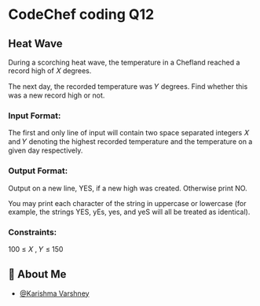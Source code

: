 
# CodeChef coding Q12

## Heat Wave

During a scorching heat wave, the temperature in a Chefland reached a record high of 
𝑋
degrees.

The next day, the recorded temperature was 
𝑌
degrees. Find whether this was a new record high or not.

### Input Format:

The first and only line of input will contain two space separated integers 
𝑋
and 
𝑌 denoting the highest recorded temperature and the temperature on a given day respectively.

### Output Format:

Output on a new line, YES, if a new high was created. Otherwise print NO.

You may print each character of the string in uppercase or lowercase (for example, the strings YES, yEs, yes, and yeS will all be treated as identical).

### Constraints:
100
≤
𝑋
,
𝑌
≤
150

## 🚀 About Me

- [@Karishma Varshney](https://github.com/Karishma-Varshney)
